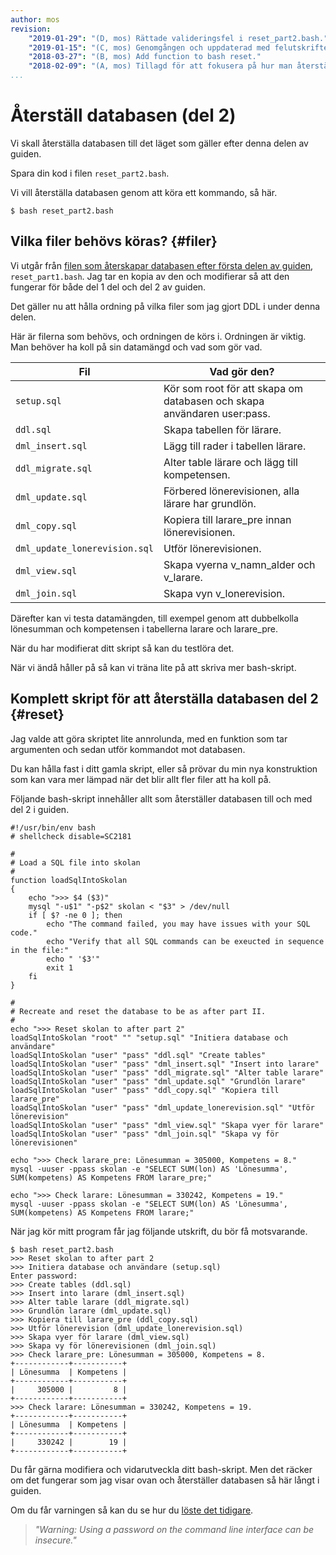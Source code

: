 ```yaml
---
author: mos
revision:
    "2019-01-29": "(D, mos) Rättade valideringsfel i reset_part2.bash."
    "2019-01-15": "(C, mos) Genomgången och uppdaterad med felutskrifter och saknad v_lon."
    "2018-03-27": "(B, mos) Add function to bash reset."
    "2018-02-09": "(A, mos) Tillagd för att fokusera på hur man återställer databasen efter andra delen."
...
```

Återställ databasen (del 2)
==================================

Vi skall återställa databasen till det läget som gäller efter denna delen av guiden.

Spara din kod i filen `reset_part2.bash`.

Vi vill återställa databasen genom att köra ett kommando, så här.

```text
$ bash reset_part2.bash
```



Vilka filer behövs köras? {#filer}
----------------------------------

Vi utgår från [filen som återskapar databasen efter första delen av guiden](./../aterstall-databasen-del-1), `reset_part1.bash`. Jag tar en kopia av den och modifierar så att den fungerar för både del 1 del och del 2 av guiden.

Det gäller nu att hålla ordning på vilka filer som jag gjort DDL i under denna delen.

Här är filerna som behövs, och ordningen de körs i. Ordningen är viktig. Man behöver ha koll på sin datamängd och vad som gör vad.

| Fil               | Vad gör den?         |
|-------------------|----------------------|
| `setup.sql`       | Kör som root för att skapa om databasen och skapa användaren user:pass. |
| `ddl.sql`         | Skapa tabellen för lärare. |
| `dml_insert.sql`  | Lägg till rader i tabellen lärare. | 
| `ddl_migrate.sql` | Alter table lärare och lägg till kompetensen. |
| `dml_update.sql`  | Förbered lönerevisionen, alla lärare har grundlön. |
| `dml_copy.sql`    | Kopiera till larare_pre innan lönerevisionen. |
| `dml_update_lonerevision.sql`  | Utför lönerevisionen. |
| `dml_view.sql`    | Skapa vyerna v_namn_alder och v_larare. |
| `dml_join.sql`    | Skapa vyn v_lonerevision. |

Därefter kan vi testa datamängden, till exempel genom att dubbelkolla lönesumman och kompetensen i tabellerna larare och larare_pre.

När du har modifierat ditt skript så kan du testlöra det.

När vi ändå håller på så kan vi träna lite på att skriva mer bash-skript.



Komplett skript för att återställa databasen del 2 {#reset}
----------------------------------

Jag valde att göra skriptet lite annrolunda, med en funktion som tar argumenten och sedan utför kommandot mot databasen.

Du kan hålla fast i ditt gamla skript, eller så prövar du min nya konstruktion som kan vara mer lämpad när det blir allt fler filer att ha koll på.

Följande bash-skript innehåller allt som återställer databasen till och med del 2 i guiden.

```text
#!/usr/bin/env bash
# shellcheck disable=SC2181

#
# Load a SQL file into skolan
#
function loadSqlIntoSkolan
{
    echo ">>> $4 ($3)"
    mysql "-u$1" "-p$2" skolan < "$3" > /dev/null
    if [ $? -ne 0 ]; then
        echo "The command failed, you may have issues with your SQL code."
        echo "Verify that all SQL commands can be exeucted in sequence in the file:"
        echo " '$3'"
        exit 1
    fi
}

#
# Recreate and reset the database to be as after part II.
#
echo ">>> Reset skolan to after part 2"
loadSqlIntoSkolan "root" "" "setup.sql" "Initiera database och användare"
loadSqlIntoSkolan "user" "pass" "ddl.sql" "Create tables"
loadSqlIntoSkolan "user" "pass" "dml_insert.sql" "Insert into larare"
loadSqlIntoSkolan "user" "pass" "ddl_migrate.sql" "Alter table larare"
loadSqlIntoSkolan "user" "pass" "dml_update.sql" "Grundlön larare"
loadSqlIntoSkolan "user" "pass" "ddl_copy.sql" "Kopiera till larare_pre"
loadSqlIntoSkolan "user" "pass" "dml_update_lonerevision.sql" "Utför lönerevision"
loadSqlIntoSkolan "user" "pass" "dml_view.sql" "Skapa vyer för larare"
loadSqlIntoSkolan "user" "pass" "dml_join.sql" "Skapa vy för lönerevisionen"

echo ">>> Check larare_pre: Lönesumman = 305000, Kompetens = 8."
mysql -uuser -ppass skolan -e "SELECT SUM(lon) AS 'Lönesumma', SUM(kompetens) AS Kompetens FROM larare_pre;"

echo ">>> Check larare: Lönesumman = 330242, Kompetens = 19."
mysql -uuser -ppass skolan -e "SELECT SUM(lon) AS 'Lönesumma', SUM(kompetens) AS Kompetens FROM larare;"
```

När jag kör mitt program får jag följande utskrift, du bör få motsvarande.

```text
$ bash reset_part2.bash 
>>> Reset skolan to after part 2
>>> Initiera database och användare (setup.sql)
Enter password: 
>>> Create tables (ddl.sql)
>>> Insert into larare (dml_insert.sql)
>>> Alter table larare (ddl_migrate.sql)
>>> Grundlön larare (dml_update.sql)
>>> Kopiera till larare_pre (ddl_copy.sql)
>>> Utför lönerevision (dml_update_lonerevision.sql)
>>> Skapa vyer för larare (dml_view.sql)
>>> Skapa vy för lönerevisionen (dml_join.sql)
>>> Check larare_pre: Lönesumman = 305000, Kompetens = 8.
+------------+-----------+
| Lönesumma  | Kompetens |
+------------+-----------+
|     305000 |         8 |
+------------+-----------+
>>> Check larare: Lönesumman = 330242, Kompetens = 19.
+------------+-----------+
| Lönesumma  | Kompetens |
+------------+-----------+
|     330242 |        19 |
+------------+-----------+
```

Du får gärna modifiera och vidarutveckla ditt bash-skript. Men det räcker om det fungerar som jag visar ovan och återställer databasen så här långt i guiden.

Om du får varningen så kan du se hur du [löste det tidigare](./../aterstall-databasen-del-1#warning).

> _"Warning: Using a password on the command line interface can be insecure."_
